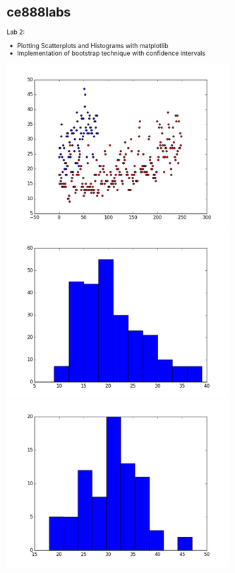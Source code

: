 # ce888labs

Lab 2:
 - Plotting Scatterplots and Histograms with matplotlib
 - Implementation of bootstrap technique with confidence intervals

![logo](./Lab2/scatterplot.png?raw=true)
![logo](./Lab2/histCurrent.png?raw=true)
![logo](./Lab2/histNew.png?raw=true)


